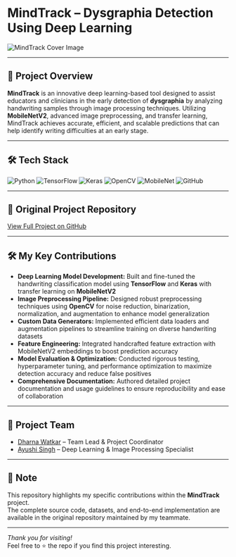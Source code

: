 # MindTrack – Dysgraphia Detection Using Deep Learning

![MindTrack Cover Image](https://via.placeholder.com/900x300.png?text=MindTrack+-+Dysgraphia+Detection)  
<!-- Replace the URL above with your actual cover image -->

---

## 🚀 Project Overview

**MindTrack** is an innovative deep learning-based tool designed to assist educators and clinicians in the early detection of **dysgraphia** by analyzing handwriting samples through image processing techniques. Utilizing **MobileNetV2**, advanced image preprocessing, and transfer learning, MindTrack achieves accurate, efficient, and scalable predictions that can help identify writing difficulties at an early stage.

---

## 🛠 Tech Stack

![Python](https://img.shields.io/badge/Python-3670A0?style=for-the-badge&logo=python&logoColor=ffdd54)
![TensorFlow](https://img.shields.io/badge/TensorFlow-FF6F00?style=for-the-badge&logo=tensorflow&logoColor=white)
![Keras](https://img.shields.io/badge/Keras-D00000?style=for-the-badge&logo=keras&logoColor=white)
![OpenCV](https://img.shields.io/badge/OpenCV-5C3EE8?style=for-the-badge&logo=opencv&logoColor=white)
![MobileNet](https://img.shields.io/badge/MobileNet-4AB19D?style=for-the-badge)
![GitHub](https://img.shields.io/badge/GitHub-181717?style=for-the-badge&logo=github&logoColor=white)

---

## 🔗 Original Project Repository

[View Full Project on GitHub](https://github.com/DharnaWatkar/Mini_Project)

---

## 🛠 My Key Contributions

- **Deep Learning Model Development:** Built and fine-tuned the handwriting classification model using **TensorFlow** and **Keras** with transfer learning on **MobileNetV2**  
- **Image Preprocessing Pipeline:** Designed robust preprocessing techniques using **OpenCV** for noise reduction, binarization, normalization, and augmentation to enhance model generalization  
- **Custom Data Generators:** Implemented efficient data loaders and augmentation pipelines to streamline training on diverse handwriting datasets  
- **Feature Engineering:** Integrated handcrafted feature extraction with MobileNetV2 embeddings to boost prediction accuracy  
- **Model Evaluation & Optimization:** Conducted rigorous testing, hyperparameter tuning, and performance optimization to maximize detection accuracy and reduce false positives  
- **Comprehensive Documentation:** Authored detailed project documentation and usage guidelines to ensure reproducibility and ease of collaboration  

---

## 👥 Project Team

- [Dharna Watkar](https://github.com/DharnaWatkar) – Team Lead & Project Coordinator  
- [Ayushi Singh](https://github.com/ayushi9876) – Deep Learning & Image Processing Specialist  

---

## 📌 Note

This repository highlights my specific contributions within the **MindTrack** project.  
The complete source code, datasets, and end-to-end implementation are available in the original repository maintained by my teammate.

---

*Thank you for visiting!*  
Feel free to ⭐ the repo if you find this project interesting.
